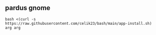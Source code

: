 ## pardus gnome
```
bash <(curl -s https://raw.githubusercontent.com/celik23/bash/main/app-install.sh) arg arg
```
